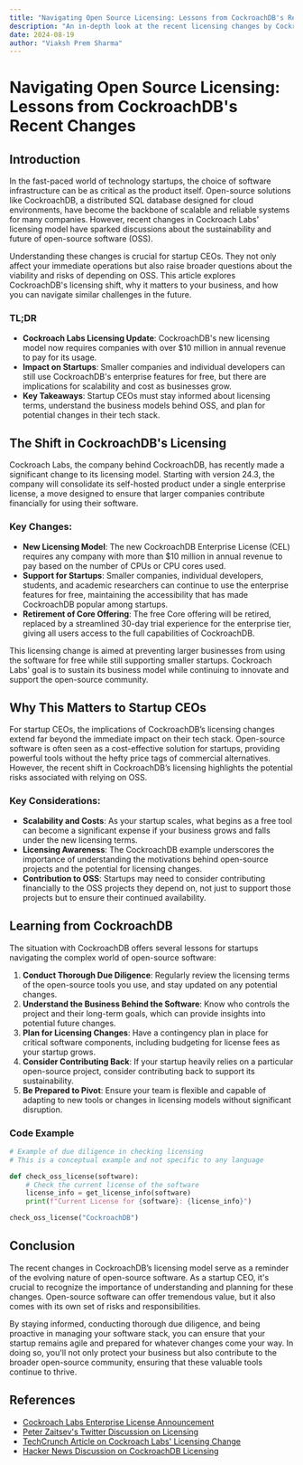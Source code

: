 ```yaml
---
title: "Navigating Open Source Licensing: Lessons from CockroachDB's Recent Changes"
description: "An in-depth look at the recent licensing changes by Cockroach Labs and what they mean for startup CEOs relying on open-source software."
date: 2024-08-19
author: "Viaksh Prem Sharma"
---
```


# Navigating Open Source Licensing: Lessons from CockroachDB's Recent Changes

## Introduction

In the fast-paced world of technology startups, the choice of software infrastructure can be as critical as the product itself. Open-source solutions like CockroachDB, a distributed SQL database designed for cloud environments, have become the backbone of scalable and reliable systems for many companies. However, recent changes in Cockroach Labs' licensing model have sparked discussions about the sustainability and future of open-source software (OSS).

Understanding these changes is crucial for startup CEOs. They not only affect your immediate operations but also raise broader questions about the viability and risks of depending on OSS. This article explores CockroachDB's licensing shift, why it matters to your business, and how you can navigate similar challenges in the future.

### TL;DR

- **Cockroach Labs Licensing Update**: CockroachDB's new licensing model now requires companies with over $10 million in annual revenue to pay for its usage.
- **Impact on Startups**: Smaller companies and individual developers can still use CockroachDB's enterprise features for free, but there are implications for scalability and cost as businesses grow.
- **Key Takeaways**: Startup CEOs must stay informed about licensing terms, understand the business models behind OSS, and plan for potential changes in their tech stack.

## The Shift in CockroachDB's Licensing

Cockroach Labs, the company behind CockroachDB, has recently made a significant change to its licensing model. Starting with version 24.3, the company will consolidate its self-hosted product under a single enterprise license, a move designed to ensure that larger companies contribute financially for using their software.

### Key Changes:

- **New Licensing Model**: The new CockroachDB Enterprise License (CEL) requires any company with more than $10 million in annual revenue to pay based on the number of CPUs or CPU cores used.
- **Support for Startups**: Smaller companies, individual developers, students, and academic researchers can continue to use the enterprise features for free, maintaining the accessibility that has made CockroachDB popular among startups.
- **Retirement of Core Offering**: The free Core offering will be retired, replaced by a streamlined 30-day trial experience for the enterprise tier, giving all users access to the full capabilities of CockroachDB.

This licensing change is aimed at preventing larger businesses from using the software for free while still supporting smaller startups. Cockroach Labs' goal is to sustain its business model while continuing to innovate and support the open-source community.

## Why This Matters to Startup CEOs

For startup CEOs, the implications of CockroachDB’s licensing changes extend far beyond the immediate impact on their tech stack. Open-source software is often seen as a cost-effective solution for startups, providing powerful tools without the hefty price tags of commercial alternatives. However, the recent shift in CockroachDB’s licensing highlights the potential risks associated with relying on OSS.

### Key Considerations:

- **Scalability and Costs**: As your startup scales, what begins as a free tool can become a significant expense if your business grows and falls under the new licensing terms.
- **Licensing Awareness**: The CockroachDB example underscores the importance of understanding the motivations behind open-source projects and the potential for licensing changes.
- **Contribution to OSS**: Startups may need to consider contributing financially to the OSS projects they depend on, not just to support those projects but to ensure their continued availability.

## Learning from CockroachDB

The situation with CockroachDB offers several lessons for startups navigating the complex world of open-source software:

1. **Conduct Thorough Due Diligence**: Regularly review the licensing terms of the open-source tools you use, and stay updated on any potential changes.
2. **Understand the Business Behind the Software**: Know who controls the project and their long-term goals, which can provide insights into potential future changes.
3. **Plan for Licensing Changes**: Have a contingency plan in place for critical software components, including budgeting for license fees as your startup grows.
4. **Consider Contributing Back**: If your startup heavily relies on a particular open-source project, consider contributing back to support its sustainability.
5. **Be Prepared to Pivot**: Ensure your team is flexible and capable of adapting to new tools or changes in licensing models without significant disruption.

### Code Example

```python
# Example of due diligence in checking licensing
# This is a conceptual example and not specific to any language

def check_oss_license(software):
    # Check the current license of the software
    license_info = get_license_info(software)
    print(f"Current License for {software}: {license_info}")

check_oss_license("CockroachDB")
```

## Conclusion

The recent changes in CockroachDB’s licensing model serve as a reminder of the evolving nature of open-source software. As a startup CEO, it's crucial to recognize the importance of understanding and planning for these changes. Open-source software can offer tremendous value, but it also comes with its own set of risks and responsibilities.

By staying informed, conducting thorough due diligence, and being proactive in managing your software stack, you can ensure that your startup remains agile and prepared for whatever changes come your way. In doing so, you'll not only protect your business but also contribute to the broader open-source community, ensuring that these valuable tools continue to thrive.

## References

- [Cockroach Labs Enterprise License Announcement](https://www.cockroachlabs.com/blog/enterprise-license-announcement/)
- [Peter Zaitsev's Twitter Discussion on Licensing](https://x.com/PeterZaitsev/status/1824088154795802642)
- [TechCrunch Article on Cockroach Labs' Licensing Change](https://techcrunch.com/2024/08/15/cockroach-labs-shakes-up-its-licensing-to-force-bigger-companies-to-pay/)
- [Hacker News Discussion on CockroachDB Licensing](https://news.ycombinator.com/item?id=41256222)
